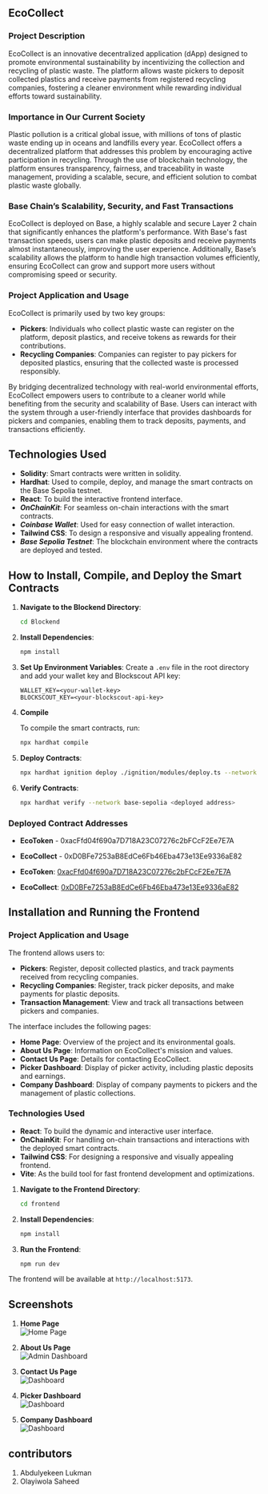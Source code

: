 ## EcoCollect

### Project Description
EcoCollect is an innovative decentralized application (dApp) designed to promote environmental sustainability by incentivizing the collection and recycling of plastic waste. The platform allows waste pickers to deposit collected plastics and receive payments from registered recycling companies, fostering a cleaner environment while rewarding individual efforts toward sustainability.

### Importance in Our Current Society
Plastic pollution is a critical global issue, with millions of tons of plastic waste ending up in oceans and landfills every year. EcoCollect offers a decentralized platform that addresses this problem by encouraging active participation in recycling. Through the use of blockchain technology, the platform ensures transparency, fairness, and traceability in waste management, providing a scalable, secure, and efficient solution to combat plastic waste globally.

### Base Chain’s Scalability, Security, and Fast Transactions
EcoCollect is deployed on Base, a highly scalable and secure Layer 2 chain that significantly enhances the platform's performance. With Base's fast transaction speeds, users can make plastic deposits and receive payments almost instantaneously, improving the user experience. Additionally, Base’s scalability allows the platform to handle high transaction volumes efficiently, ensuring EcoCollect can grow and support more users without compromising speed or security.

### Project Application and Usage
EcoCollect is primarily used by two key groups:
- **Pickers**: Individuals who collect plastic waste can register on the platform, deposit plastics, and receive tokens as rewards for their contributions.
- **Recycling Companies**: Companies can register to pay pickers for deposited plastics, ensuring that the collected waste is processed responsibly. 

By bridging decentralized technology with real-world environmental efforts, EcoCollect empowers users to contribute to a cleaner world while benefiting from the security and scalability of Base. Users can interact with the system through a user-friendly interface that provides dashboards for pickers and companies, enabling them to track deposits, payments, and transactions efficiently.

## Technologies Used
- **Solidity**: Smart contracts were written in solidity.
- **Hardhat**: Used to compile, deploy, and manage the smart contracts on the Base Sepolia testnet.
- **React**: To build the interactive frontend interface.
- ***OnChainKit***: For seamless on-chain interactions with the smart contracts.
- ***Coinbase Wallet***: Used for easy connection of wallet interaction.
- **Tailwind CSS**: To design a responsive and visually appealing frontend.
- ***Base Sepolia Testnet***: The blockchain environment where the contracts are deployed and tested.

## How to Install, Compile, and Deploy the Smart Contracts

1. **Navigate to the Blockend Directory**:
   ```bash
   cd Blockend
   ```

2. **Install Dependencies**: 
   ```bash
   npm install
   ```

3. **Set Up Environment Variables**:
   Create a `.env` file in the root directory and add your wallet key and Blockscout API key:
   ```plaintext
   WALLET_KEY=<your-wallet-key>
   BLOCKSCOUT_KEY=<your-blockscout-api-key>
   ```

4. **Compile**

    To compile the smart contracts, run:
    ```bash
    npx hardhat compile
    ```

5. **Deploy Contracts**:
   ```bash
   npx hardhat ignition deploy ./ignition/modules/deploy.ts --network base-sepolia
   ```

6. **Verify Contracts**:
   ```bash
   npx hardhat verify --network base-sepolia <deployed address>
   ```

### Deployed Contract Addresses
- **EcoToken** - 0xacFfd04f690a7D718A23C07276c2bFCcF2Ee7E7A
- **EcoCollect** - 0xD0BFe7253aB8EdCe6Fb46Eba473e13Ee9336aE82  

- **EcoToken**: [0xacFfd04f690a7D718A23C07276c2bFCcF2Ee7E7A](https://base-sepolia.blockscout.com/address/0xacFfd04f690a7D718A23C07276c2bFCcF2Ee7E7A#code)
- **EcoCollect**: [0xD0BFe7253aB8EdCe6Fb46Eba473e13Ee9336aE82](https://base-sepolia.blockscout.com/address/0xD0BFe7253aB8EdCe6Fb46Eba473e13Ee9336aE82#code)

## Installation and Running the Frontend

### Project Application and Usage
The frontend allows users to:
- **Pickers**: Register, deposit collected plastics, and track payments received from recycling companies.
- **Recycling Companies**: Register, track picker deposits, and make payments for plastic deposits.
- **Transaction Management**: View and track all transactions between pickers and companies.
  
The interface includes the following pages:
- **Home Page**: Overview of the project and its environmental goals.
- **About Us Page**: Information on EcoCollect's mission and values.
- **Contact Us Page**: Details for contacting EcoCollect.
- **Picker Dashboard**: Display of picker activity, including plastic deposits and earnings.
- **Company Dashboard**: Display of company payments to pickers and the management of plastic collections.

### Technologies Used
- **React**: To build the dynamic and interactive user interface.
- **OnChainKit**: For handling on-chain transactions and interactions with the deployed smart contracts.
- **Tailwind CSS**: For designing a responsive and visually appealing frontend.
- **Vite**: As the build tool for fast frontend development and optimizations.

1. **Navigate to the Frontend Directory**:
   ```bash
   cd frontend
   ```

2. **Install Dependencies**:
   ```bash
   npm install
   ```

3. **Run the Frontend**:
   ```bash
   npm run dev
   ```

The frontend will be available at `http://localhost:5173`.

## Screenshots

1. **Home Page**  
   ![Home Page](./images/Cover.png)
   
2. **About Us Page**  
   ![Admin Dashboard](./images/dash1.png)

3. **Contact Us Page**  
   ![Dashboard](./images/dash2.png)

4. **Picker Dashboard**  
   ![Dashboard](./images/dash3.png)

5. **Company Dashboard**  
   ![Dashboard](./images/dash4.png)

## contributors
1. Abdulyekeen Lukman
2. Olayiwola Saheed
